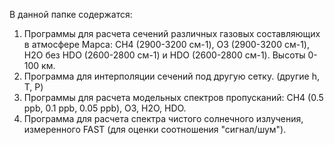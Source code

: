В данной папке содержатся:
1) Программы для расчета сечений различных газовых составляющих в атмосфере Марса: CH4 (2900-3200 см-1), O3 (2900-3200 см-1), H2O без HDO
(2600-2800 см-1) и HDO (2600-2800 см-1). Высоты 0-100 км.
2) Программа для интерполяции сечений под другую сетку. (другие h, T, P)
3) Программы для расчета модельных спектров пропусканий: CH4 (0.5 ppb, 0.1 ppb, 0.05 ppb), O3, H2O, HDO.
4) Программа для расчета спектра чистого солнечного излучения, измеренного FAST (для оценки соотношения "сигнал/шум").
